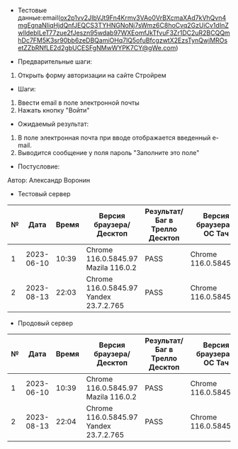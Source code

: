* Тестовые данные:email(ox2p1vv2JIbVJt9Fn4Krmv3VAo0VrBXcmaXAd7kVhQvn4mgEgnaNIiqHjdQnfJEQCS3TYHNGNoNj7sWmz6C8hoCvq2GzUiCv1dInZwlldebILeT77zue2fJeszn95wdab97WXEomfJkTfvuF3Zr1DC2uR2BCQQmhDc7FM5K3sr90bb6zeDBQamiOHq7lQ5ofuBfcgzwtX2EzsTynQwjMROsetZZbRNfLE2d2gbUCESFgNMwWYPK7CY@gWe.com)


* Предварительные шаги:
1. Открыть форму авторизации на сайте Стройрем

* Шаги:
1. Ввести еmail в поле электронной почты
3. Нажать кнопку "Войти"


* Ожидаемый результат:
1. В поле электронная почта при вводе отображается введенный e-mail.
2. Выводится сообщение у поля пароль "Заполните это поле"


* Постусловие:

Автор: Александр Воронин

* Тестовый сервер

 
|  №  | Дата       | Время |           Версия браузера/Десктоп          |        Результат/Баг в Трелло Десктоп    |             Версия браузера и ОС Тач      |           Результат/Баг в Трелло Тач          |  Дата Релиза  |  Имя   |
| --- | ---------- | ----- |-------------------------------------| ---------------------------------- | ---------------------------------- | ---------------------------------- | ------| ------  |
| 1   | 2023-06-10 | 10:39 |Chrome 116.0.5845.97 Mazila 116.0.2  | PASS                               | Chrome 116.0.5845.97               | PASS                               | 04.07 | Александр Воронин  |
| 2   | 2023-08-13 | 22:03 |Chrome 116.0.5845.97 Yandex 23.7.2.765| PASS                              | Chrome 116.0.5845.97               | PASS                               | 13.08 | Сабина  |


* Продовый сервер


|  №  | Дата       | Время |           Версия браузера/Десктоп          |        Результат/Баг в Трелло Десктоп    |             Версия браузера и ОС Тач      |           Результат/Баг в Трелло Тач          |  Дата Релиза  |  Имя   |
| --- | ---------- | ----- |-------------------------------------| ---------------------------------- | ---------------------------------- | ---------------------------------- | ------| ------  |
| 1   | 2023-06-10 | 10:39 |Chrome 116.0.5845.97 Mazila 116.0.2  | PASS                               | Chrome 116.0.5845.97               | PASS                               | 04.07 | Александр Воронин  |
| 2   | 2023-08-13 | 22:04 |Chrome 116.0.5845.97 Yandex 23.7.2.765| PASS                              | Chrome 116.0.5845.97               | PASS                               | 13.08 | Сабина  |




